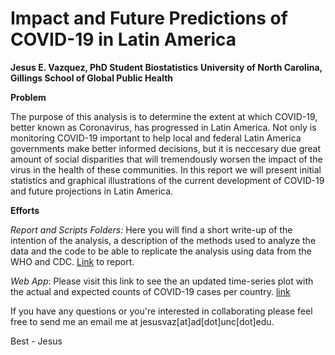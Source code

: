 # Impact and Future Predictions of COVID-19 in Latin America
__Jesus E. Vazquez, PhD Student Biostatistics__
__University of North Carolina, Gillings School of Global Public Health__

__Problem__

The purpose of this analysis is to determine the extent at which COVID-19, better known as Coronavirus, has progressed in Latin America. Not only is monitoring COVID-19 important to help local and federal Latin America governments make better informed decisions, but it is neccesary due great amount of social disparities that will tremendously worsen the impact of the virus in the health of these communities. In this report we will present initial statistics and graphical illustrations of the current development of COVID-19 and future projections in Latin America.

__Efforts__

_Report and Scripts Folders:_ Here you will find a short write-up of the intention of the analysis, a description of the methods used to analyze the data and the code to be able to replicate the analysis using data from the WHO and CDC. [Link](https://htmlpreview.github.io/?https://raw.githubusercontent.com/jvazquez2/COVID-19/master/Report/Coronavirus.html?token=AJN4QL4PS7KU42M735J3BVS6OLKCS) to report. 

_Web App_: Please visit this link to see the an updated time-series plot with the actual and expected counts of COVID-19 cases per country. [link](https://jesusvazquez.shinyapps.io/myshiny/)

If you have any questions or you're interested in collaborating please feel free to send me an email me at jesusvaz[at]ad[dot]unc[dot]edu. 

Best - Jesus 
